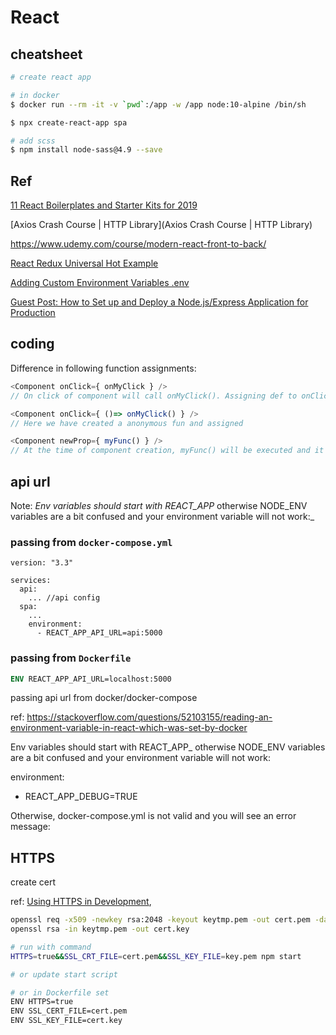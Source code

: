# React

## cheatsheet
```bash
# create react app

# in docker
$ docker run --rm -it -v `pwd`:/app -w /app node:10-alpine /bin/sh

$ npx create-react-app spa

# add scss
$ npm install node-sass@4.9 --save
```

## Ref

[11 React Boilerplates and Starter Kits for 2019](https://blog.bitsrc.io/11-react-application-boilerplates-for-2019-b49a8226ea54)

[Axios Crash Course | HTTP Library](Axios Crash Course | HTTP Library)

https://www.udemy.com/course/modern-react-front-to-back/

[React Redux Universal Hot Example](https://github.com/erikras/react-redux-universal-hot-example)

[Adding Custom Environment Variables .env](https://create-react-app.dev/docs/adding-custom-environment-variables/)

[Guest Post: How to Set up and Deploy a Node.js/Express Application for Production](https://deploybot.com/blog/guest-post-how-to-set-up-and-deploy-nodejs-express-application-for-production)

## coding
Difference in following function assignments:
```javascript
<Component onClick={ onMyClick } />
// On click of component will call onMyClick(). Assigning def to onClick

<Component onClick={ ()=> onMyClick() } />
// Here we have created a anonymous fun and assigned

<Component newProp={ myFunc() } />
// At the time of component creation, myFunc() will be executed and it
```
## api url

Note: _Env variables should start with REACT_APP_ otherwise NODE_ENV variables are a bit confused and your environment variable will not work:_

### passing from `docker-compose.yml`
```docker-compose
version: "3.3"

services:
  api:
    ... //api config
  spa:
    ...
    environment:
      - REACT_APP_API_URL=api:5000
```

### passing from `Dockerfile`
```Dockerfile
ENV REACT_APP_API_URL=localhost:5000
```


passing api url from docker/docker-compose

ref: https://stackoverflow.com/questions/52103155/reading-an-environment-variable-in-react-which-was-set-by-docker

Env variables should start with REACT_APP_ otherwise NODE_ENV variables are a bit confused and your environment variable will not work:

environment:
  - REACT_APP_DEBUG=TRUE

Otherwise, docker-compose.yml is not valid and you will see an error message:

## HTTPS
create cert

ref: [Using HTTPS in Development](https://create-react-app.dev/docs/using-https-in-development/), 
```bash
openssl req -x509 -newkey rsa:2048 -keyout keytmp.pem -out cert.pem -days 365
openssl rsa -in keytmp.pem -out cert.key

# run with command
HTTPS=true&&SSL_CRT_FILE=cert.pem&&SSL_KEY_FILE=key.pem npm start

# or update start script

# or in Dockerfile set
ENV HTTPS=true
ENV SSL_CERT_FILE=cert.pem
ENV SSL_KEY_FILE=cert.key
```
